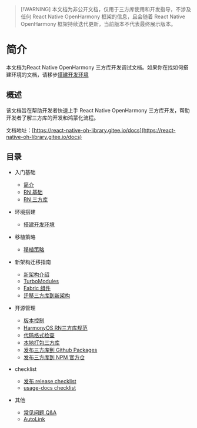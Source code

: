 > [!WARNING] 本文档为非公开文档，仅用于三方库使用和开发指导，不涉及任何 React Native OpenHarmony 框架的信息，且会随着 React Native OpenHarmony 框架持续迭代更新，当前版本不代表最终展示版本。

# 简介

本文档为React Native OpenHarmony 三方库开发调试文档。如果你在找如何搭建环境的文档，请移步[搭建开发环境](/zh-cn/environment.md)

## 概述

该文档旨在帮助开发者快速上手 React Native OpenHarmony 三方库开发，帮助开发者了解三方库的开发和鸿蒙化流程。

文档地址：[https://react-native-oh-library.gitee.io/docs](https://react-native-oh-library.gitee.io/docs)

## 目录

- 入门基础

  - [简介](/zh-cn/README.md)
  - [RN 基础](/zh-cn/base.md)
  - [RN 三方库](/zh-cn/third-party.md)

- 环境搭建

  - [搭建开发环境](/zh-cn/environment.md)

- 移植策略
  - [移植策略](/zh-cn/strategy.md)
- 新架构迁移指南

  - [新架构介绍](/zh-cn/new-architecture.md)
  - [TurboModules](/zh-cn/turbomodule.md)
  - [Fabric 组件](/zh-cn/fabric.md)
  - [迁移三方库到新架构](/zh-cn/migration.md)

- 开源管理

  - [版本控制](/zh-cn/version-control.md)
  - [HarmonyOS RN三方库规范](/zh-cn/specification.md)
  - [代码格式检查](/zh-cn/codelint.md)
  - [本地打包三方库](/zh-cn/tgz.md)
  - [发布三方库到 Github Packages](/zh-cn/github-package.md)
  - [发布三方库到 NPM 官方仓](/zh-cn/npm.md)

- checklist

  - [发布 release checklist](/zh-cn/repositories-release-checklist.md)
  - [usage-docs checklist](/zh-cn/usage-docs-checklist.md)

- 其他

  - [常见问题 Q&A](/zh-cn/qa.md)
  - [AutoLink](/zh-cn/autolink.md)
